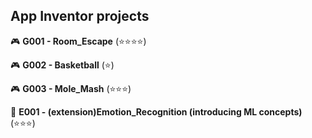 ## App Inventor projects

🎮 <b>G001 - Room_Escape</b> (⭐⭐⭐⭐)

🎮 <b>G002 - Basketball</b> (⭐)

🎮 <b>G003 - Mole_Mash</b> (⭐⭐⭐)

🌿 <b>E001 - (extension)Emotion_Recognition (introducing ML concepts)</b> (⭐⭐⭐)
